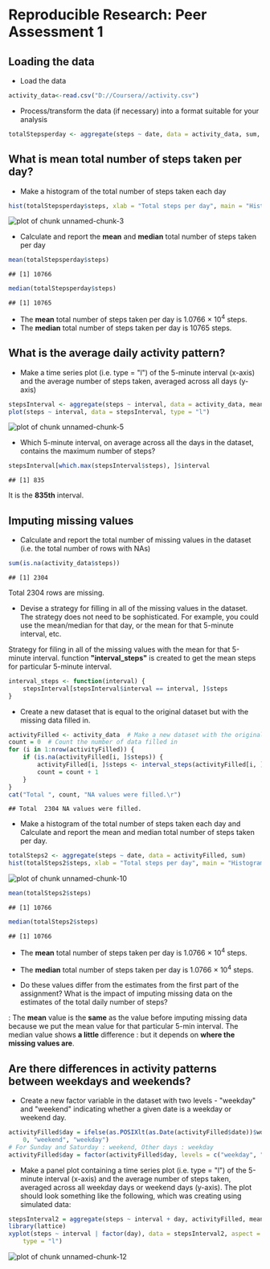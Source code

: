 # Reproducible Research: Peer Assessment 1
Loading the data
----------------

* Load the data

```r
activity_data<-read.csv("D://Coursera//activity.csv")
```

* Process/transform the data (if necessary) into a format suitable for your analysis

```r
totalStepsperday <- aggregate(steps ~ date, data = activity_data, sum, na.rm = TRUE)
```


What is mean total number of steps taken per day?
-------------------------------------------------

* Make a histogram of the total number of steps taken each day

```r
hist(totalStepsperday$steps, xlab = "Total steps per day", main = "Histogram of Total Steps per Day")
```

![plot of chunk unnamed-chunk-3](figure/unnamed-chunk-3.png) 


* Calculate and report the **mean** and **median** total number of steps taken 
per day 


```r
mean(totalStepsperday$steps)
```

```
## [1] 10766
```

```r
median(totalStepsperday$steps)
```

```
## [1] 10765
```

* The **mean** total number of steps taken per day is 
    1.0766 &times; 10<sup>4</sup> steps.
* The **median** total number of steps taken per day is 
    10765 steps.
    
What is the average daily activity pattern?
-------------------------------------------

* Make a time series plot (i.e. type = "l") of the 5-minute interval (x-axis) and the average number of steps taken, averaged across all days (y-axis)


```r
stepsInterval <- aggregate(steps ~ interval, data = activity_data, mean, na.rm = TRUE)
plot(steps ~ interval, data = stepsInterval, type = "l")
```

![plot of chunk unnamed-chunk-5](figure/unnamed-chunk-5.png) 


* Which 5-minute interval, on average across all the days in the dataset, contains the maximum number of steps? 

```r
stepsInterval[which.max(stepsInterval$steps), ]$interval
```

```
## [1] 835
```


It is the **835th** interval.

Imputing missing values
-----------------------

* Calculate and report the total number of missing values in the dataset (i.e. the total number of rows with NAs)

```r
sum(is.na(activity_data$steps))
```

```
## [1] 2304
```

Total 2304 rows are missing.

* Devise a strategy for filling in all of the missing values in the dataset. The strategy does not need to be sophisticated. For example, you could use the mean/median for that day, or the mean for that 5-minute interval, etc.

Strategy for filing in all of the missing values with the mean for that 5-minute interval. function **"interval_steps"** is created to get the mean steps for particular 5-minute interval. 

```r
interval_steps <- function(interval) {
    stepsInterval[stepsInterval$interval == interval, ]$steps
}
```


* Create a new dataset that is equal to the original dataset but with the missing data filled in.


```r
activityFilled <- activity_data  # Make a new dataset with the original data
count = 0  # Count the number of data filled in
for (i in 1:nrow(activityFilled)) {
    if (is.na(activityFilled[i, ]$steps)) {
        activityFilled[i, ]$steps <- interval_steps(activityFilled[i, ]$interval)
        count = count + 1
    }
}
cat("Total ", count, "NA values were filled.\r")
```

```
## Total  2304 NA values were filled.

```


* Make a histogram of the total number of steps taken each day and Calculate and report the mean and median total number of steps taken per day. 

```r
totalSteps2 <- aggregate(steps ~ date, data = activityFilled, sum)
hist(totalSteps2$steps, xlab = "Total steps per day", main = "Histogram of Total Steps per Day")
```

![plot of chunk unnamed-chunk-10](figure/unnamed-chunk-10.png) 

```r
mean(totalSteps2$steps)
```

```
## [1] 10766
```

```r
median(totalSteps2$steps)
```

```
## [1] 10766
```

* The **mean** total number of steps taken per day is 
1.0766 &times; 10<sup>4</sup> steps.
* The **median** total number of steps taken per day is 
1.0766 &times; 10<sup>4</sup> steps.

* Do these values differ from the estimates from the first part of the assignment? What is the impact of imputing missing data on the estimates of the total daily number of steps?

: The **mean** value is the **same** as the value before imputing missing data because we put the mean value for that particular 5-min interval. The median value shows **a little** difference : but it depends on **where the missing values are**.

Are there differences in activity patterns between weekdays and weekends?
---------------------------------------------------------------------------

* Create a new factor variable in the dataset with two levels - "weekday" and "weekend" indicating whether a given date is a weekday or weekend day.

```r
activityFilled$day = ifelse(as.POSIXlt(as.Date(activityFilled$date))$wday%%6 == 
    0, "weekend", "weekday")
# For Sunday and Saturday : weekend, Other days : weekday
activityFilled$day = factor(activityFilled$day, levels = c("weekday", "weekend"))
```



* Make a panel plot containing a time series plot (i.e. type = "l") of the 5-minute interval (x-axis) and the average number of steps taken, averaged across all weekday days or weekend days (y-axis). The plot should look something like the following, which was creating using simulated data:

```r
stepsInterval2 = aggregate(steps ~ interval + day, activityFilled, mean)
library(lattice)
xyplot(steps ~ interval | factor(day), data = stepsInterval2, aspect = 1/2, 
    type = "l")
```

![plot of chunk unnamed-chunk-12](figure/unnamed-chunk-12.png) 

